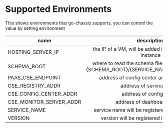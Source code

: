 # Supported Environments
This shows environments that go-chassis supports, 
you can control the value by setting environment

| name   |      description      |  
|----------|:-------------:|
|HOSTING_SERVER_IP |  the IP of a VM, will be added into the metadata of instance |
|SCHEMA_ROOT |    where to read the schema files, the path format is {SCHEMA_ROOT}/{SERVICE_NAME}/{schema_id}.yaml  | 
|PAAS_CSE_ENDPOINT | address of config center and service center |
|CSE_REGISTRY_ADDR  | address of service center|
|CSE_CONFIG_CENTER_ADDR  | address of config center|
|CSE_MONITOR_SERVER_ADDR  | address of dashboard service|
|SERVICE_NAME|service name will be registered in service center|
|VERSION|version will be registered in service center|

